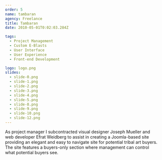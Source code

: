 ```yaml
---
order: 5
name: tambaran
agency: Freelance
title: Tambaran
date: 2010-05-01T0:02:03.284Z

tags:
  - Project Management
  - Custom E-Blasts
  - User Interface
  - User Experience
  - Front-end Development

logo: logo.png
slides:
  - slide-0.png
  - slide-1.png
  - slide-2.png
  - slide-3.png
  - slide-4.png
  - slide-5.png
  - slide-8.png
  - slide-9.png
  - slide-10.png
  - slide-12.png
---
```

As project manager I subcontracted visual designer Joseph Mueller and web developer Efrat Weidberg to assist in creating a Joomla-based site providing an elegant and easy to navigate site for potential tribal art buyers. The site features a buyers-only section where management can control what potential buyers see.
